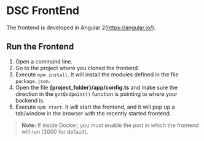 # DSC FrontEnd 

The frontend is developed in Angular 2(https://angular.io/). 

## Run the Frontend

1. Open a command line.
2. Go to the project where you cloned the frontend.
3. Execute `npm install`. It will install the modules defined in the file `package.json`.
4. Open the file __{project_folder}/app/config.ts__ and make sure the direction in the `getEndpoint()` function is pointing to where your backend is.
4. Execute `npm start`. It will start the frontend, and it will pop up a tab/window in the browser with the recently started frontend.

> **Note:** If inside Docker, you must enable the port in which the frontend will run (3000 for default).
